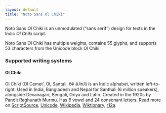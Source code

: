 ```yaml
---
layout: default
title: "Noto Sans Ol Chiki"
---
```

Noto Sans Ol Chiki is an unmodulated (“sans serif”) design for texts in the Indic _Ol Chiki_ script. 

Noto Sans Ol Chiki has multiple weights, contains 55 glyphs, and supports 53 characters from the Unicode block Ol Chiki.


### Supported writing systems


#### Ol Chiki

Ol Chiki (Ol Cemet’, Ol, Santali, <span class='autonym'>ᱚᱞ ᱪᱤᱠᱤ</span>) is an Indic alphabet, written left-to-right. Used in India, Bangladesh and Nepal for Santhali (6 million speakers), alongside Devanagari, Bengali, Oriya and Latin. Created in the 1920s by Pandit Raghunath Murmu. Has 6 vowel and 24 consonant letters. Read more on [ScriptSource](https://scriptsource.org/scr/Olck), [Unicode](https://www.unicode.org/versions/Unicode13.0.0/ch13.pdf#G29195), [Wikipedia](https://en.wikipedia.org/wiki/ISO_15924:Olck), [Wiktionary](https://en.wiktionary.org/wiki/Category:Ol_Chiki_script), [r12a](https://r12a.github.io/scripts/links?iso=Olck).

